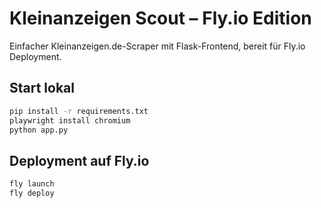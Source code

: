 # Kleinanzeigen Scout – Fly.io Edition

Einfacher Kleinanzeigen.de-Scraper mit Flask-Frontend, bereit für Fly.io Deployment.

## Start lokal
```bash
pip install -r requirements.txt
playwright install chromium
python app.py
```

## Deployment auf Fly.io
```bash
fly launch
fly deploy
```